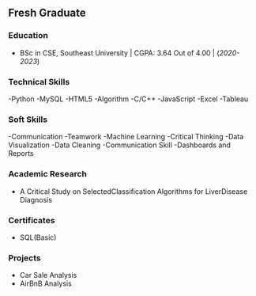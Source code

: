 ## Fresh Graduate

### Education
- BSc in CSE, Southeast University | CGPA: 3.64 Out of 4.00 | (_2020-2023_)


### Technical Skills
-Python
-MySQL
-HTML5
-Algorithm
-C/C++
-JavaScript
-Excel
-Tableau

### Soft Skills
-Communication
-Teamwork
-Machine Learning
-Critical Thinking
-Data Visualization
-Data Cleaning
-Communication Skill
-Dashboards and Reports

### Academic Research
- A Critical Study on SelectedClassification Algorithms for LiverDisease Diagnosis

### Certificates
- SQL(Basic)

### Projects
- Car Sale Analysis
- AirBnB Analysis
